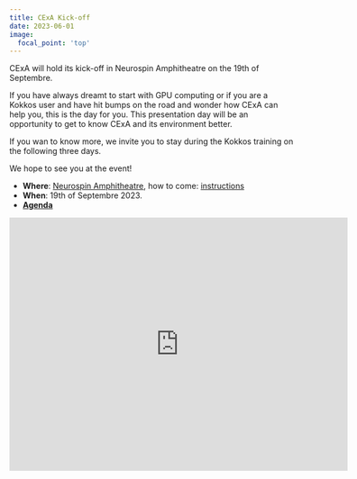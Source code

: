 ```yaml
---
title: CExA Kick-off
date: 2023-06-01
image:
  focal_point: 'top'
---
```


CExA will hold its kick-off in Neurospin Amphitheatre on the 19th of Septembre.

If you have always dreamt to start with GPU computing or if you are a Kokkos user and have hit bumps on the road and wonder how CExA can help you, this is the day for you.
This presentation day will be an opportunity to get to know CExA and its environment better.

If you wan to know more, we invite you to stay during the Kokkos training on the following three days.

We hope to see you at the event!

- **Where**: [Neurospin Amphitheatre](https://goo.gl/maps/DrqiALxY547iXshJA), how to come: [instructions](https://joliot.cea.fr/drf/joliot/Pages/Entites_de_recherche/neurospin/Plan-neurospin.aspx)
- **When**: 19th of Septembre 2023.
- [**Agenda**](https://indico.math.cnrs.fr/event/10076/timetable/#20230919)

<iframe src="https://www.google.com/maps/embed?pb=!1m14!1m8!1m3!1d1706.7828375688696!2d2.148987922683708!3d48.72041061301221!3m2!1i1024!2i768!4f13.1!3m3!1m2!1s0x47e67f14e80ea87d%3A0x9c50e7a885b66e5d!2sNeurospin!5e0!3m2!1sen!2sfr!4v1690451310534!5m2!1sen!2sfr" width="600" height="450" style="border:0;" allowfullscreen="" loading="lazy" referrerpolicy="no-referrer-when-downgrade"></iframe>
